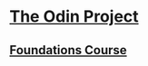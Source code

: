 # [The Odin Project](https://www.theodinproject.com/)

## [Foundations Course](https://www.theodinproject.com/paths/foundations/courses/foundations)
